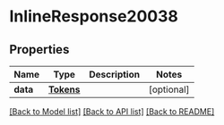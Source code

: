 # InlineResponse20038

## Properties
Name | Type | Description | Notes
------------ | ------------- | ------------- | -------------
**data** | [**Tokens**](Tokens.md) |  | [optional] 

[[Back to Model list]](../README.md#documentation-for-models) [[Back to API list]](../README.md#documentation-for-api-endpoints) [[Back to README]](../README.md)

